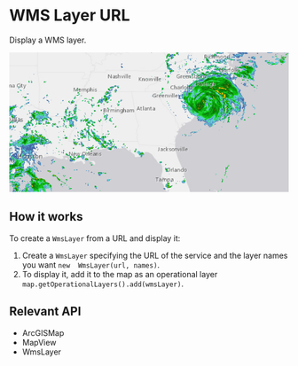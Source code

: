 # WMS Layer URL

Display a WMS layer.

![](WmsLayerUrl.png)

## How it works

To create a `WmsLayer` from a URL and display it:

1.  Create a `WmsLayer` specifying the URL of the service and the layer names you want `new 
  WmsLayer(url, names)`.
2.  To display it, add it to the map as an operational layer `map.getOperationalLayers().add(wmsLayer)`.

## Relevant API

*   ArcGISMap
*   MapView
*   WmsLayer

